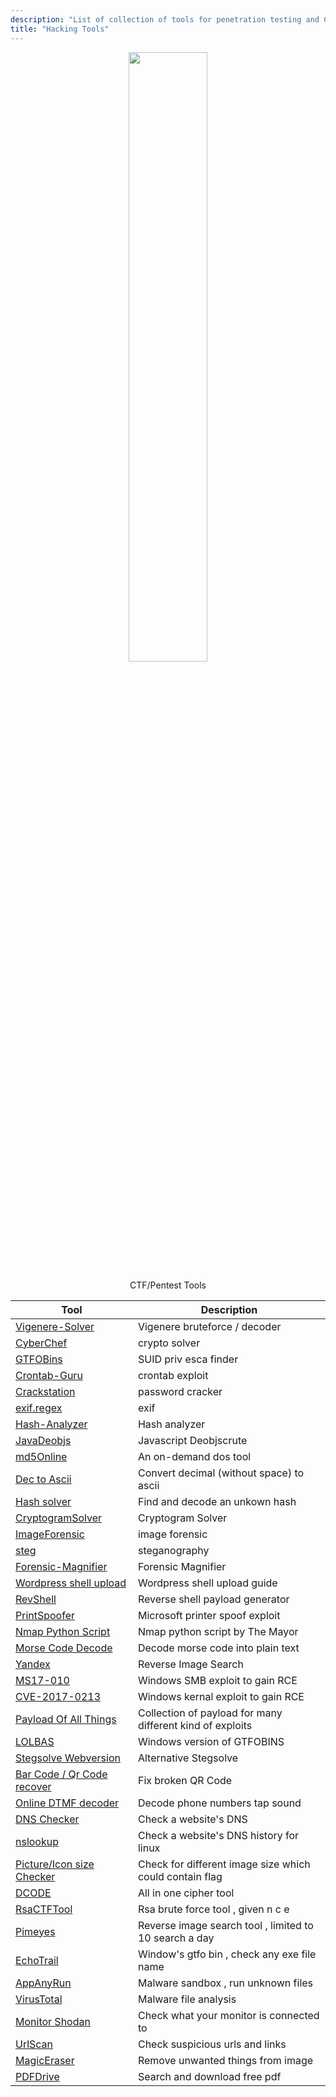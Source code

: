 ```yaml
---
description: "List of collection of tools for penetration testing and CTF"
title: "Hacking Tools"
---
```

<p><center>
<img src="https://user-images.githubusercontent.com/78603128/141178171-c777f226-0981-4700-9bf4-4cde819b10ce.png" width="50%" >
</center>
</p>



<p>
  <center>
CTF/Pentest Tools
  </center>
</p>


Tool | Description
-----|------------
[Vigenere-Solver](https://www.guballa.de/vigenere-solver) | Vigenere bruteforce / decoder
[CyberChef](https://gchq.github.io/) | crypto solver
[GTFOBins](https://gtfobins.github.io/) | SUID priv esca finder
[Crontab-Guru]([https://crontab.guru/every-2-minutes](https://crontab.guru/#*/5_6-10_1_*_*)) | crontab exploit
[Crackstation](https://crackstation.net/) | password cracker
[exif.regex](http://exif.regex.info/exif.cgi) | exif
[Hash-Analyzer](https://www.tunnelsup.com/hash-analyzer/) | Hash analyzer
[JavaDeobjs](https://lelinhtinh.github.io/de4js/) | Javascript Deobjscrute
[md5Online](https://www.md5online.org/md5-decrypt.html) | An on-demand dos tool
[Dec to Ascii](https://onlineasciitools.com/convert-decimal-to-ascii) | Convert decimal (without space) to ascii
[Hash solver](https://md5hashing.net) | Find and decode an unkown hash
[CryptogramSolver](https://quipquip.com) | Cryptogram Solver
[ImageForensic](http://www.imageforensic.org/) | image forensic
[steg](http://stylesuxx.github.io/steganography/) | steganography
[Forensic-Magnifier](https://29a.ch/photo-forensics/#forensic-magnifier) | Forensic Magnifier
[Wordpress shell upload](https://www.hacknos.com/wordpress-shell-upload/) | Wordpress shell upload guide
[RevShell](https://www.revshells.com/) | Reverse shell payload generator
[PrintSpoofer](https://github.com/dievus/printspoofer) | Microsoft printer spoof exploit
[Nmap Python Script](https://github.com/dievus/threader3000) | Nmap python script by The Mayor
[Morse Code Decode](https://morsecode.world/international/decoder/audio-decoder-adaptive.html) | Decode morse code into plain text
[Yandex](https://yandex.com/images/) | Reverse Image Search
[MS17-010](https://github.com/worawit/MS17-010) | Windows SMB exploit to gain RCE
[CVE-2017-0213](https://github.com/SecWiki/windows-kernel-exploits/tree/master/CVE-2017-0213) | Windows kernal exploit to gain RCE
[Payload Of All Things](https://github.com/swisskyrepo/PayloadsAllTheThings) | Collection of payload for many different kind of exploits
[LOLBAS](https://lolbas-project.github.io/) | Windows version of GTFOBINS
[Stegsolve Webversion](https://aperisolve.fr/) | Alternative Stegsolve
[Bar Code / Qr Code recover](https://merricx.github.io/qrazybox/) | Fix broken QR Code
[Online DTMF decoder](https://dtmf-decoder.ml/) | Decode phone numbers tap sound
[DNS Checker](https://dnschecker.org/all-dns-records-of-domain.php) | Check a website's DNS
[nslookup](https://www.geeksforgeeks.org/nslookup-command-in-linux-with-examples) | Check a website's DNS history for linux
[Picture/Icon size Checker](https://redketchup.io/icon-editor) | Check for different image size which could contain flag
[DCODE](https://www.dcode.fr/tools-list) | All in one cipher tool
[RsaCTFTool](https://github.com/RsaCtfTool/RsaCtfTool) | Rsa brute force tool , given n c e
[Pimeyes](https://pimeyes.com/en) | Reverse image search tool , limited to 10 search a day
[EchoTrail](https://www.echotrail.io/) | Window's gtfo bin , check any exe file name
[AppAnyRun](https://app.any.run/) | Malware sandbox , run unknown files
[VirusTotal](https://www.virustotal.com/gui/home/upload) | Malware file analysis
[Monitor Shodan](https://monitor.shodan.io/) | Check what your monitor is connected to
[UrlScan](urlscan.io) | Check suspicious urls and links
[MagicEraser](https://www.magiceraser.io/) | Remove unwanted things from image
[PDFDrive](https://www.pdfdrive.com/) | Search and download free pdf

